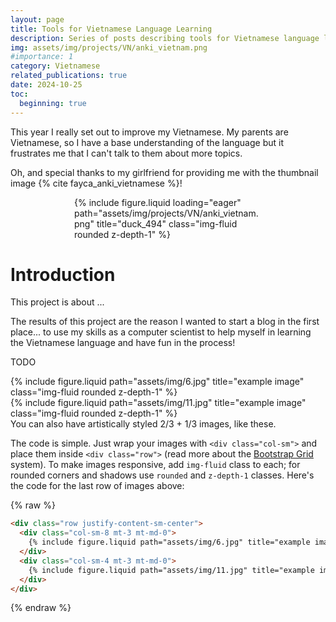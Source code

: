 ```yaml
---
layout: page
title: Tools for Vietnamese Language Learning
description: Series of posts describing tools for Vietnamese language learning
img: assets/img/projects/VN/anki_vietnam.png
#importance: 1
category: Vietnamese
related_publications: true
date: 2024-10-25
toc: 
  beginning: true
---
```


This year I really set out to improve my Vietnamese. My parents are Vietnamese, so I have a base understanding of the language but it frustrates me that I can't talk to them about more topics.

Oh, and special thanks to my girlfriend for providing me with the thumbnail image {% cite fayca_anki_vietnamese %}!

<div class="row">
    <div class="col-sm mt-3 mt-md-0">
        <div style="max-width: 300px; margin: auto;">
            {% include figure.liquid loading="eager" path="assets/img/projects/VN/anki_vietnam.png" title="duck_494" class="img-fluid rounded z-depth-1" %}
        </div>
    </div>
</div>

# Introduction

This project is about ...

The results of this project are the reason I wanted to start a blog in the first place... to use my skills as a computer scientist to help myself in learning the Vietnamese language and have fun in the process!

TODO

<div class="row justify-content-sm-center">
    <div class="col-sm-8 mt-3 mt-md-0">
        {% include figure.liquid path="assets/img/6.jpg" title="example image" class="img-fluid rounded z-depth-1" %}
    </div>
    <div class="col-sm-4 mt-3 mt-md-0">
        {% include figure.liquid path="assets/img/11.jpg" title="example image" class="img-fluid rounded z-depth-1" %}
    </div>
</div>
<div class="caption">
    You can also have artistically styled 2/3 + 1/3 images, like these.
</div>

The code is simple.
Just wrap your images with `<div class="col-sm">` and place them inside `<div class="row">` (read more about the <a href="https://getbootstrap.com/docs/4.4/layout/grid/">Bootstrap Grid</a> system).
To make images responsive, add `img-fluid` class to each; for rounded corners and shadows use `rounded` and `z-depth-1` classes.
Here's the code for the last row of images above:

{% raw %}

```html
<div class="row justify-content-sm-center">
  <div class="col-sm-8 mt-3 mt-md-0">
    {% include figure.liquid path="assets/img/6.jpg" title="example image" class="img-fluid rounded z-depth-1" %}
  </div>
  <div class="col-sm-4 mt-3 mt-md-0">
    {% include figure.liquid path="assets/img/11.jpg" title="example image" class="img-fluid rounded z-depth-1" %}
  </div>
</div>
```

{% endraw %}
